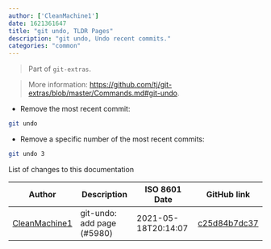 ```yaml
---
author: ['CleanMachine1']
date: 1621361647
title: "git undo, TLDR Pages"
description: "git undo, Undo recent commits."
categories: "common"
---
```

> Part of `git-extras`.

> More information: <https://github.com/tj/git-extras/blob/master/Commands.md#git-undo>.

- Remove the most recent commit:

```bash
git undo
```

- Remove a specific number of the most recent commits:

```bash
git undo 3
```
List of changes to this documentation


Author | Description | ISO 8601 Date | GitHub link
------|-----|-----|-----
[CleanMachine1](mailto:78213164+CleanMachine1@users.noreply.github.com) | git-undo: add page (#5980) | 2021-05-18T20:14:07 | [c25d84b7dc37](https://github.com/tldr-pages/tldr/commit/c25d84b7dc377921d3bc46191cf0db3e7089ec04)

